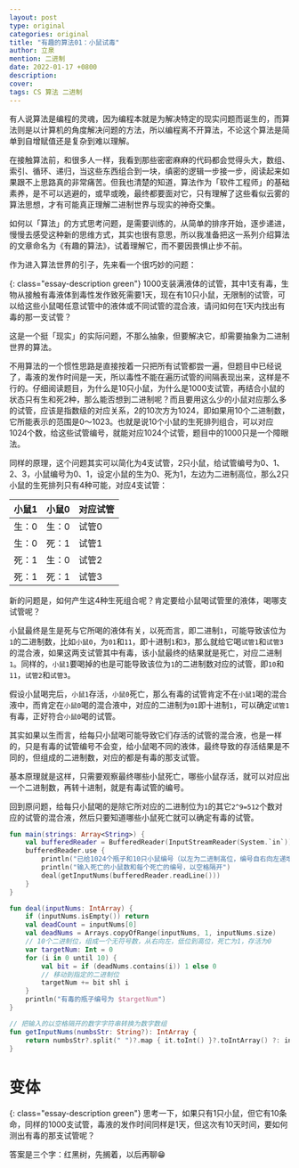 ```yaml
---
layout: post
type: original
categories: original
title: "有趣的算法01：小鼠试毒"
author: 立泉
mention: 二进制
date: 2022-01-17 +0800
description: 
cover: 
tags: CS 算法 二进制
---
```


有人说算法是编程的灵魂，因为编程本就是为解决特定的现实问题而诞生的，而算法则是以计算机的角度解决问题的方法，所以编程离不开算法，不论这个算法是简单到自增赋值还是复杂到难以理解。

在接触算法前，和很多人一样，我看到那些密密麻麻的代码都会觉得头大，数组、索引、循环、递归，当这些东西组合到一块，缜密的逻辑一步接一步，阅读起来如果跟不上思路真的非常痛苦。但我也清楚的知道，算法作为「软件工程师」的基础素养，是不可以逃避的，或早或晚，最终都要面对它，只有理解了这些看似云雾的算法思想，才有可能真正理解二进制世界与现实的神奇交集。

如何以「算法」的方式思考问题，是需要训练的，从简单的排序开始，逐步递进，慢慢去感受这种新的思维方式，其实也很有意思，所以我准备把这一系列介绍算法的文章命名为《有趣的算法》，试着理解它，而不要因畏惧止步不前。

作为进入算法世界的引子，先来看一个很巧妙的问题：

{: class="essay-description green"}
1000支装满液体的试管，其中1支有毒，生物从接触有毒液体到毒性发作致死需要1天，现在有10只小鼠，无限制的试管，可以给这些小鼠喝任意试管中的液体或不同试管的混合液，请问如何在1天内找出有毒的那一支试管？

这是一个挺「现实」的实际问题，不那么抽象，但要解决它，却需要抽象为二进制世界的算法。

不用算法的一个惯性思路是直接按着一只把所有试管都尝一遍，但题目中已经说了，毒液的发作时间是一天，所以毒性不能在遍历试管的间隔表现出来，这样是不行的。仔细阅读题目，为什么是10只小鼠，为什么是1000支试管，再结合小鼠的状态只有生和死2种，那么能否想到二进制呢？而且要用这么少的小鼠对应那么多的试管，应该是指数级的对应关系，2的10次方为1024，即如果用10个二进制数，它所能表示的范围是0～1023。也就是说10个小鼠的生死排列组合，可以对应1024个数，给这些试管编号，就能对应1024个试管，题目中的1000只是一个障眼法。

同样的原理，这个问题其实可以简化为4支试管，2只小鼠，给试管编号为0、1、2、3，小鼠编号为0、1，设定小鼠的生为0、死为1，左边为二进制高位，那么2只小鼠的生死排列只有4种可能，对应4支试管：

<!-- 
| `小鼠1` | `小鼠0` | 对应试管 |
|-------|-------|----------|
| 0     | 0     | 0        |
| 0     | 1     | 1        |
| 1     | 0     | 2        |
| 1     | 1     | 3        | 
-->

<div class="mdc-data-table">
  <div class="mdc-data-table__table-container">
    <table class="mdc-data-table__table" aria-label="Dessert calories">
      <thead>
        <tr class="mdc-data-table__header-row">
          <th class="mdc-data-table__header-cell" role="columnheader" scope="col">小鼠1</th>
          <th class="mdc-data-table__header-cell" role="columnheader" scope="col">小鼠0</th>
          <th class="mdc-data-table__header-cell mdc-data-table__header-cell--numeric" role="columnheader" scope="col">对应试管</th>
        </tr>
      </thead>
      <tbody class="mdc-data-table__content">
        <tr class="mdc-data-table__row">
          <td class="mdc-data-table__cell">生：0</td>
          <td class="mdc-data-table__cell">生：0</td>
          <td class="mdc-data-table__cell mdc-data-table__cell--numeric">试管0</td>
        </tr>
        <tr class="mdc-data-table__row">
          <td class="mdc-data-table__cell">生：0</td>
          <td class="mdc-data-table__cell">死：1</td>
          <td class="mdc-data-table__cell mdc-data-table__cell--numeric">试管1</td>
        </tr>
        <tr class="mdc-data-table__row">
          <td class="mdc-data-table__cell">死：1</td>
          <td class="mdc-data-table__cell">生：0</td>
          <td class="mdc-data-table__cell mdc-data-table__cell--numeric">试管2</td>
        </tr>
        <tr class="mdc-data-table__row">
          <td class="mdc-data-table__cell">死：1</td>
          <td class="mdc-data-table__cell">死：1</td>
          <td class="mdc-data-table__cell mdc-data-table__cell--numeric">试管3</td>
        </tr>
      </tbody>
    </table>
  </div>
</div>

新的问题是，如何产生这4种生死组合呢？肯定要给小鼠喝试管里的液体，喝哪支试管呢？

小鼠最终是生是死与它所喝的液体有关，以死而言，即二进制`1`，可能导致该位为`1`的二进制数，比如`小鼠0`，为`01`和`11`，即十进制`1`和`3`，那么就给它喝`试管1`和`试管3`的混合液，如果这两支试管其中有毒，该小鼠最终的结果就是死亡，对应二进制`1`。同样的，`小鼠1`要喝掉的也是可能导致该位为`1`的二进制数对应的试管，即`10`和`11`，`试管2`和`试管3`。

假设小鼠喝完后，`小鼠1`存活，`小鼠0`死亡，那么有毒的试管肯定不在`小鼠1`喝的混合液中，而肯定在`小鼠0`喝的混合液中，对应的二进制为`01`即十进制`1`，可以确定`试管1`有毒，正好符合`小鼠0`喝的试管。

其实如果以生而言，给每只小鼠喝可能导致它们存活的试管的混合液，也是一样的，只是有毒的试管编号不会变，给小鼠喝不同的液体，最终导致的存活结果是不同的，但组成的二进制数，对应的都是有毒的那支试管。

基本原理就是这样，只需要观察最终哪些小鼠死亡，哪些小鼠存活，就可以对应出一个二进制数，再转十进制，就是有毒试管的编号。

回到原问题，给每只小鼠喝的是除它所对应的二进制位为`1`的其它`2^9=512`个数对应的试管的混合液，然后只要知道哪些小鼠死亡就可以确定有毒的试管。

```kotlin
fun main(strings: Array<String>) {
    val bufferedReader = BufferedReader(InputStreamReader(System.`in`))
    bufferedReader.use {
        println("已给1024个瓶子和10只小鼠编号（以左为二进制高位，编号自右向左递增）")
        println("输入死亡的小鼠数和每个死亡的编号，以空格隔开")
        deal(getInputNums(bufferedReader.readLine()))
    }
}

fun deal(inputNums: IntArray) {
    if (inputNums.isEmpty()) return
    val deadCount = inputNums[0]
    val deadNums = Arrays.copyOfRange(inputNums, 1, inputNums.size)
    // 10个二进制位，组成一个无符号数，从右向左，低位到高位，死亡为1，存活为0
    var targetNum: Int = 0
    for (i in 0 until 10) {
        val bit = if (deadNums.contains(i)) 1 else 0
        // 移动到指定的二进制位
        targetNum += bit shl i
    }
    println("有毒的瓶子编号为 $targetNum")
}

// 把输入的以空格隔开的数字字符串转换为数字数组
fun getInputNums(numbsStr: String?): IntArray {
    return numbsStr?.split(" ")?.map { it.toInt() }?.toIntArray() ?: intArrayOf()
}
```

# 变体

{: class="essay-description green"}
思考一下，如果只有1只小鼠，但它有10条命，同样的1000支试管，毒液的发作时间同样是1天，但这次有10天时间，要如何测出有毒的那支试管呢？

答案是三个字：红黑树，先搁着，以后再聊😁